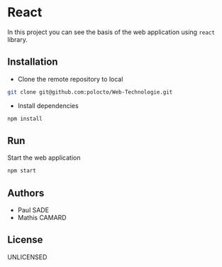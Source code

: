# React

In this project you can see the basis of the web application using `react` library.

## Installation
- Clone the remote repository to local
```sh
git clone git@github.com:polocto/Web-Technologie.git
```
- Install dependencies
```sh
npm install
```

## Run
Start the web application
```sh
npm start
```

## Authors
- Paul SADE
- Mathis CAMARD

## License
UNLICENSED